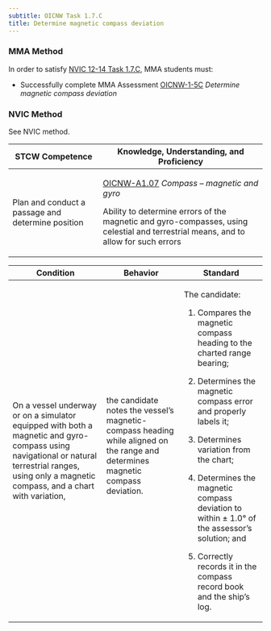 ```yaml
---
subtitle: OICNW Task 1.7.C 
title: Determine magnetic compass deviation
---
```



### MMA Method

In order to satisfy  [NVIC 12-14  Task  1.7.C]({{site.baseurl}}/assets/images/nvic-12-14.pdf), MMA students must:

* Successfully complete MMA Assessment [OICNW-1-5C]({{site.baseurl}}/assessments/Deck/OICNW-1-5C) *Determine magnetic compass deviation*


### NVIC Method

<a onclick="togglevisibility('nvic_methods')" >See NVIC method.</a>

<div id='nvic_methods' class='hide'>

<table>
<thead>
<tr>
<th class='forty'> STCW Competence </th>
<th class='sixty'> Knowledge, Understanding, and Proficiency </th>
</tr>
</thead>




<tbody>
<tr><td markdown='1'>

Plan and conduct a passage and determine position

</td><td markdown='1'>

[OICNW-A1.07](../../tables/21.html#OICNW-A1.07) *Compass – magnetic and gyro*

Ability to determine errors of the magnetic and gyro-compasses, using celestial and terrestrial means, and to allow for such errors

</td></tr>


</tbody>
</table>


<table>
<thead>
<tr><th class='twenty'>  Condition </th><th class='twenty'> Behavior </th><th  class='sixty'>Standard </th></tr>
</thead>
<tbody >



<tr><td markdown='1'>

On a vessel underway or on a simulator equipped with both a magnetic and gyro- compass using navigational or natural terrestrial ranges, using only a magnetic compass, and a chart with variation,

</td><td markdown='1'>

the candidate notes the vessel’s magnetic- compass heading while aligned on the range and determines magnetic compass deviation.

<br>

<div class="tooltip">
<span class="tooltiptext">
</span>
</div>


</td><td markdown='1'>

The candidate:

1. Compares the magnetic compass heading to the charted range bearing;

2. Determines the magnetic compass error and properly labels it;

3. Determines variation from the chart;

4. Determines the magnetic compass deviation to within ± 1.0° of the assessor’s solution; and

5. Correctly records it in the compass record book and the ship’s log.

</td></tr>
</tbody>
</table>
</div>
